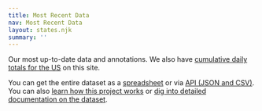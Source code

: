```yaml
---
title: Most Recent Data
nav: Most Recent Data
layout: states.njk
summary: ''
---
```

Our most up-to-date data and annotations. [](https://docs.google.com/spreadsheets/u/2/d/e/2PACX-1vRwAqp96T9sYYq2-i7Tj0pvTf6XVHjDSMIKBdZHXiCGGdNC0ypEU9NbngS8mxea55JuCFuua1MUeOj5/pubhtml)We also have [cumulative daily totals for the US](https://covidtracking.com/us-daily/) on this site. 

You can get the entire dataset as a [spreadsheet](https://docs.google.com/spreadsheets/u/2/d/e/2PACX-1vRwAqp96T9sYYq2-i7Tj0pvTf6XVHjDSMIKBdZHXiCGGdNC0ypEU9NbngS8mxea55JuCFuua1MUeOj5/pubhtml) or via [API (JSON and CSV)](https://covidtracking.com/api/). You can also [learn how this project works](https://covidtracking.com/about-tracker/) or [dig into detailed documentation on the dataset](https://covidtracking.com/newsroom-expert-faq/).